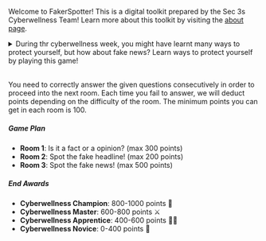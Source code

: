 ﻿Welcome to FakerSpotter! This is a digital toolkit prepared by the Sec 3s Cyberwellness Team! Learn more about this toolkit by visiting the [about page](./about).

<details>

<summary>During thr cyberwellness week, you might have learnt many ways to protect yourself, but how about fake news? Learn ways to protect yourself by playing this game!</summary>

<br/>

##### Identifying a factual statement

You need to ask following three questions to identify if it is a factual statement.

* Can the statement be proved or demonstrated to be true?
* Can the statement be observed in practice or operation?
* Can you see it happen?
* Can the statement be verified by witnesses, manuscripts, or documents?

##### Identifying an opinion statement

We use two types of words to identify opinions.

* Biased Words (e.g. bad, worse, worst, good, better, best, worthwhile, worthless)
* Qualifiers (e.g. all, always, likely, never, might seem, possibly, probably, should)

You can read more about this by clicking <a href="https://dentolos19.github.io/go/fakenews" target="_blank_">here</a>.

</details>

<br/>

You need to correctly answer the given questions consecutively in order to proceed into the next room. Each time you fail to answer, we will deduct points depending on the difficulty of the room. The minimum points you can get in each room is 100.

##### Game Plan

* **Room 1**: Is it a fact or a opinion? (max 300 points)
* **Room 2**: Spot the fake headline! (max 200 points)
* **Room 3**: Spot the fake news! (max 500 points)

##### End Awards

* **Cyberwellness Champion**: 800-1000 points 👑
* **Cyberwellness Master**: 600-800 points ⚔
* **Cyberwellness Apprentice**: 400-600 points 💁‍♂️
* **Cyberwellness Novice**: 0-400 points 🤔